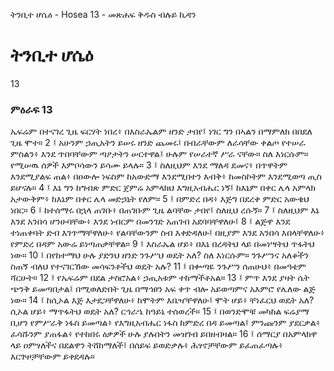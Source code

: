 ﻿
 ትንቢተ ሆሴዕ - Hosea 13 - መጽሐፍ ቅዱስ ብሉይ ኪዳን
# ትንቢተ ሆሴዕ
13
### ምዕራፍ 13
ኤፍሬም በተናገረ ጊዜ ፍርሃት ነበረ፥ በእስራኤልም ዘንድ ታበየ፤ ነገር ግን በኣልን በማምለክ በበደለ ጊዜ ሞተ።
2 ፤ አሁንም ኃጢአትን ይሠሩ ዘንድ ጨመሩ፤ በብራቸውም ለራሳቸው ቀልጦ የተሠራ ምስልን፥ እንደ ጥበባቸውም ጣዖታትን ሠርተዋል፤ ሁሉም የሠራተኛ ሥራ ናቸው። ስለ እነርሱም። የሚሠዉ ሰዎች እምቦሳውን ይሳሙ ይላሉ።
3 ፤ ስለዚህም እንደ ማለዳ ደመና፥ በጥዋትም እንደሚያልፍ ጠል፥ በዐውሎ ነፍስም ከአውድማ እንደሚበተን እብቅ፥ ከመስኮትም እንደሚወጣ ጢስ ይሆናሉ።
4 ፤ እኔ ግን ከግብጽ ምድር ጀምሬ አምላክህ እግዚአብሔር ነኝ፤ ከእኔም በቀር ሌላ አምላክ አታውቅም፥ ከእኔም በቀር ሌላ መድኃኒት የለም።
5 ፤ በምድረ በዳ፥ እጅግ በደረቀ ምድር አውቄህ ነበር።
6 ፤ ከተሰማሩ በኋላ ጠገቡ፥ በጠገቡም ጊዜ ልባቸው ታበየ፤ ስለዚህ ረሱኝ።
7 ፤ ስለዚህም እኔ እንደ አንበሳ ሆንሁባቸው፥ እንደ ነብርም በመንገድ አጠገብ አደባባቸዋለሁ፤
8 ፤ ልጅዋ እንደ ተነጠቀባት ድብ እገጥማቸዋለሁ፥ የልባቸውንም ስብ እቀድዳለሁ፤ በዚያም እንደ አንበሳ እበላቸዋለሁ፥ የምድረ በዳም አውሬ ይነጣጠቃቸዋል።
9 ፤ እስራኤል ሆይ፥ በእኔ በረዳትህ ላይ በመነሣትህ ጥፋትህ ነው።
10 ፤ በየከተማህ ሁሉ ያድንህ ዘንድ ንጉሥህ ወዴት አለ? ስለ እነርሱም። ንጉሥንና አለቆችን ስጠኝ ብለህ የተናገርኸው መሳፍንቶችህ ወዴት አሉ?
11 ፤ በቍጣዬ ንጉሥን ሰጠሁህ፥ በመዓቴም ሻርሁት።
12 ፤ የኤፍሬም በደል ታስሮአል፥ ኃጢአቱም ተከማችቶአል።
13 ፤ ምጥ እንደ ያዛት ሴት ጭንቅ ይመጣበታል፤ በሚወለድበት ጊዜ በማኅፀን አፍ ቀጥ ብሎ አይወጣምና አእምሮ የሌለው ልጅ ነው።
14 ፤ ከሲኦል እጅ እታደጋቸዋለሁ፥ ከሞትም እቤዣቸዋለሁ፤ ሞት ሆይ፥ ቸነፈርህ ወዴት አለ? ሲኦል ሆይ፥ ማጥፋትህ ወዴት አለ? ርኅራኄ ከዓይኔ ተሰወረች።
15 ፤ በወንድሞቹ መካከል ፍሬያማ ቢሆን የምሥራቅ ነፋስ ይመጣል፥ የእግዚአብሔር ነፋስ ከምድረ በዳ ይመጣል፤ ምንጩንም ያደርቃል፥ ፈሳሹንም ያጠፋል፥ የተከበሩ ዕቃዎች ሁሉ ያሉበትን መዝገብ ይበዘብዛል።
16 ፤ ሰማርያ በአምላክዋ ላይ ዐምፃለችና በደልዋን ትሸከማለች፤ በሰይፍ ይወድቃሉ፥ ሕፃኖቻቸውም ይፈጠፈጣሉ፥ እርጕዞቻቸውም ይቀደዳሉ። 
